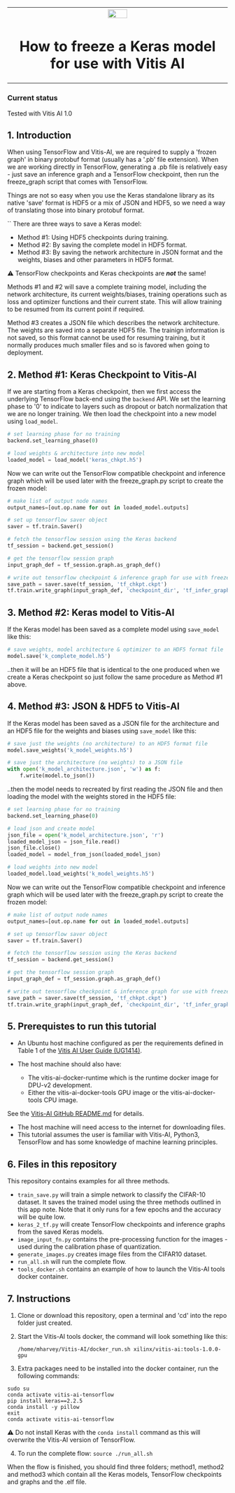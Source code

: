 <table style="width:100%">
  <tr>
    <th width="100%" colspan="6"><img src="https://www.xilinx.com/content/dam/xilinx/imgs/press/media-kits/corporate/xilinx-logo.png" width="30%"/><h1>How to freeze a Keras model for use with Vitis AI</h2>
</th>
  </tr>

</table>

### Current status

Tested with Vitis AI 1.0

## 1. Introduction

When using TensorFlow and Vitis-AI, we are required to supply a 'frozen graph' in binary protobuf format (usually has a '.pb' file extension). When we are working directly in TensorFlow, generating a .pb file is relatively easy - just save an inference graph and a TensorFlow checkpoint, then run the freeze_graph script that comes with TensorFlow.

Things are not so easy when you use the Keras standalone library as its native 'save' format is HDF5 or a mix of JSON and HDF5, so we need a way of translating those into binary protobuf format.

``
There are three ways to save a Keras model:

+ Method #1: Using HDF5 checkpoints during training.
+ Method #2: By saving the complete model in HDF5 format.
+ Method #3: By saving the network architecture in JSON format and the weights, biases and other parameters in HDF5 format.


:warning: TensorFlow checkpoints and Keras checkpoints are **_not_** the same!


Methods #1 and #2 will save a complete training model, including the network architecture, its current weights/biases, training operations such as loss and optimizer functions and their current state. This will allow training to be resumed from its current point if required.

Method #3 creates a JSON file which describes the network architecture. The weights are saved into a separate HDF5 file. The trainign information is not saved, so this format cannot be used for resuming training, but it normally produces much smaller files and so is favored when going to deployment.

## 2. Method #1: Keras Checkpoint to Vitis-AI

If we are starting from a Keras checkpoint, then we first access the underlying TensorFlow back-end using the `backend` API. We set the learning phase to '0' to indicate to layers such as dropout or batch normalization that we are no longer training. We then load the checkpoint into a new model using `load_model`.

```python
# set learning phase for no training
backend.set_learning_phase(0)

# load weights & architecture into new model
loaded_model = load_model('keras_chkpt.h5')
```

Now we can write out the TensorFlow compatible checkpoint and inference graph which will be used later with the freeze_graph.py script to create the frozen model:

```python
# make list of output node names
output_names=[out.op.name for out in loaded_model.outputs]

# set up tensorflow saver object
saver = tf.train.Saver()

# fetch the tensorflow session using the Keras backend
tf_session = backend.get_session()

# get the tensorflow session graph
input_graph_def = tf_session.graph.as_graph_def()

# write out tensorflow checkpoint & inference graph for use with freeze_graph script
save_path = saver.save(tf_session, 'tf_chkpt.ckpt')
tf.train.write_graph(input_graph_def, 'checkpoint_dir', 'tf_infer_graph.pb', as_text=False)
```

## 3. Method #2: Keras model to Vitis-AI

If the Keras model has been saved as a complete model using `save_model` like this:

```python
# save weights, model architecture & optimizer to an HDF5 format file
model.save('k_complete_model.h5')
```

..then it will be an HDF5 file that is identical to the one produced when we create a Keras checkpoint so just follow the same procedure as Method #1 above.


## 4. Method #3: JSON & HDF5 to Vitis-AI

If the Keras model has been saved as a JSON file for the architecture and an HDF5 file for the weights and biases using `save_model` like this:

```python
# save just the weights (no architecture) to an HDF5 format file
model.save_weights('k_model_weights.h5')

# save just the architecture (no weights) to a JSON file
with open('k_model_architecture.json', 'w') as f:
    f.write(model.to_json())
```

..then the model needs to recreated by first reading the JSON file and then loading the model with the weights stored in the HDF5 file:

```python
# set learning phase for no training
backend.set_learning_phase(0)

# load json and create model
json_file = open('k_model_architecture.json', 'r')
loaded_model_json = json_file.read()
json_file.close()
loaded_model = model_from_json(loaded_model_json)

# load weights into new model
loaded_model.load_weights('k_model_weights.h5')
```

Now we can write out the TensorFlow compatible checkpoint and inference graph which will be used later with the freeze_graph.py script to create the frozen model:

```python
# make list of output node names
output_names=[out.op.name for out in loaded_model.outputs]

# set up tensorflow saver object
saver = tf.train.Saver()

# fetch the tensorflow session using the Keras backend
tf_session = backend.get_session()

# get the tensorflow session graph
input_graph_def = tf_session.graph.as_graph_def()

# write out tensorflow checkpoint & inference graph for use with freeze_graph script
save_path = saver.save(tf_session, 'tf_chkpt.ckpt')
tf.train.write_graph(input_graph_def, 'checkpoint_dir', 'tf_infer_graph.pb', as_text=False)
```


## 5. Prerequistes to run this tutorial

  + An Ubuntu host machine configured as per the requirements defined in Table 1 of the <a href="https://www.xilinx.com/support/documentation/sw_manuals/vitis_ai/1_0/ug1414-vitis-ai.pdf">Vitis AI User Guide (UG1414)</a>.

  + The host machine should also have:
    + The vitis-ai-docker-runtime which is the runtime docker image for DPU-v2 development.
    + Either the vitis-ai-docker-tools GPU image or the vitis-ai-docker-tools CPU image.

See the <a href="https://github.com/Xilinx/Vitis-AI">Vitis-AI GitHub README.md</a> for details.

  + The host machine will need access to the internet for downloading files.
  + This tutorial assumes the user is familiar with Vitis-AI, Python3, TensorFlow and has some knowledge of machine learning principles.


## 6. Files in this repository

This repository contains examples for all three methods.

+ `train_save.py` will train a simple network to classify the CIFAR-10 dataset. It saves the trained model using the three methods outlined in this app note. Note that it only runs for a few epochs and the accuracy will be quite low.
+ `keras_2_tf.py` will create TensorFlow checkpoints and inference graphs from the saved Keras models.
+ `image_input_fn.py` contains the pre-processing function for the images - used during the calibration phase of quantization.
+ `generate_images.py` creates image files from the CIFAR10 dataset.
+ `run_all.sh` will run the complete flow.
+ `tools_docker.sh` contains an example of how to launch the Vitis-AI tools docker container.


## 7. Instructions

1. Clone or download this repository, open a terminal and 'cd' into the repo folder just created.

2. Start the Vitis-AI tools docker, the command will look something like this:

     `/home/mharvey/Vitis-AI/docker_run.sh xilinx/vitis-ai:tools-1.0.0-gpu`

3. Extra packages need to be installed into the docker container, run the following commands:

```shell
sudo su
conda activate vitis-ai-tensorflow
pip install keras==2.2.5
conda install -y pillow
exit
conda activate vitis-ai-tensorflow
```

:warning: Do not install Keras with the `conda install` command as this will overwrite the Vitis-AI version of TensorFlow.



4. To run the complete flow: `source ./run_all.sh`


When the flow is finished, you should find three folders; method1, method2 and method3 which contain all the Keras models, TensorFlow checkpoints and graphs and the .elf file.
